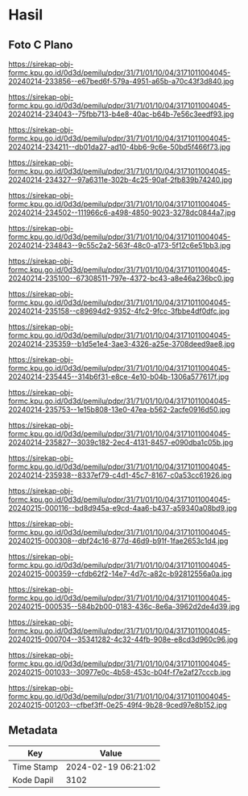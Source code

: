 # Hasil

## Foto C Plano

https://sirekap-obj-formc.kpu.go.id/0d3d/pemilu/pdpr/31/71/01/10/04/3171011004045-20240214-233856--e67bed6f-579a-4951-a65b-a70c43f3d840.jpg

https://sirekap-obj-formc.kpu.go.id/0d3d/pemilu/pdpr/31/71/01/10/04/3171011004045-20240214-234043--75fbb713-b4e8-40ac-b64b-7e56c3eedf93.jpg

https://sirekap-obj-formc.kpu.go.id/0d3d/pemilu/pdpr/31/71/01/10/04/3171011004045-20240214-234211--db01da27-ad10-4bb6-9c6e-50bd5f466f73.jpg

https://sirekap-obj-formc.kpu.go.id/0d3d/pemilu/pdpr/31/71/01/10/04/3171011004045-20240214-234327--97a6311e-302b-4c25-90af-2fb839b74240.jpg

https://sirekap-obj-formc.kpu.go.id/0d3d/pemilu/pdpr/31/71/01/10/04/3171011004045-20240214-234502--111966c6-a498-4850-9023-3278dc0844a7.jpg

https://sirekap-obj-formc.kpu.go.id/0d3d/pemilu/pdpr/31/71/01/10/04/3171011004045-20240214-234843--9c55c2a2-563f-48c0-a173-5f12c6e51bb3.jpg

https://sirekap-obj-formc.kpu.go.id/0d3d/pemilu/pdpr/31/71/01/10/04/3171011004045-20240214-235100--67308511-797e-4372-bc43-a8e46a236bc0.jpg

https://sirekap-obj-formc.kpu.go.id/0d3d/pemilu/pdpr/31/71/01/10/04/3171011004045-20240214-235158--c89694d2-9352-4fc2-9fcc-3fbbe4df0dfc.jpg

https://sirekap-obj-formc.kpu.go.id/0d3d/pemilu/pdpr/31/71/01/10/04/3171011004045-20240214-235359--b1d5e1e4-3ae3-4326-a25e-3708deed9ae8.jpg

https://sirekap-obj-formc.kpu.go.id/0d3d/pemilu/pdpr/31/71/01/10/04/3171011004045-20240214-235445--314b6f31-e8ce-4e10-b04b-1306a577617f.jpg

https://sirekap-obj-formc.kpu.go.id/0d3d/pemilu/pdpr/31/71/01/10/04/3171011004045-20240214-235753--1e15b808-13e0-47ea-b562-2acfe0916d50.jpg

https://sirekap-obj-formc.kpu.go.id/0d3d/pemilu/pdpr/31/71/01/10/04/3171011004045-20240214-235827--3039c182-2ec4-4131-8457-e090dba1c05b.jpg

https://sirekap-obj-formc.kpu.go.id/0d3d/pemilu/pdpr/31/71/01/10/04/3171011004045-20240214-235938--8337ef79-c4d1-45c7-8167-c0a53cc61926.jpg

https://sirekap-obj-formc.kpu.go.id/0d3d/pemilu/pdpr/31/71/01/10/04/3171011004045-20240215-000116--bd8d945a-e9cd-4aa6-b437-a59340a08bd9.jpg

https://sirekap-obj-formc.kpu.go.id/0d3d/pemilu/pdpr/31/71/01/10/04/3171011004045-20240215-000308--dbf24c16-877d-46d9-b91f-1fae2653c1d4.jpg

https://sirekap-obj-formc.kpu.go.id/0d3d/pemilu/pdpr/31/71/01/10/04/3171011004045-20240215-000359--cfdb62f2-14e7-4d7c-a82c-b92812556a0a.jpg

https://sirekap-obj-formc.kpu.go.id/0d3d/pemilu/pdpr/31/71/01/10/04/3171011004045-20240215-000535--584b2b00-0183-436c-8e6a-3962d2de4d39.jpg

https://sirekap-obj-formc.kpu.go.id/0d3d/pemilu/pdpr/31/71/01/10/04/3171011004045-20240215-000704--35341282-4c32-44fb-908e-e8cd3d960c96.jpg

https://sirekap-obj-formc.kpu.go.id/0d3d/pemilu/pdpr/31/71/01/10/04/3171011004045-20240215-001033--30977e0c-4b58-453c-b04f-f7e2af27cccb.jpg

https://sirekap-obj-formc.kpu.go.id/0d3d/pemilu/pdpr/31/71/01/10/04/3171011004045-20240215-001203--cfbef3ff-0e25-49f4-9b28-9ced97e8b152.jpg


## Metadata

| Key        | Value               |
| ---------- | ------------------- |
| Time Stamp | 2024-02-19 06:21:02 |
| Kode Dapil | 3102                |



